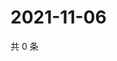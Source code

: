 # 2021-11-06

共 0 条

<!-- BEGIN WEIBO -->
<!-- 最后更新时间 Sat Nov 06 2021 07:14:30 GMT+0800 (China Standard Time) -->

<!-- END WEIBO -->
